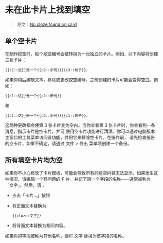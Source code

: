 # 未在此卡片上找到填空

> 原文：[No cloze found on card](https://faqs.ankiweb.net/no-cloze-found-on-card.html)

<h2>单个空卡片</h2>

在制作挖空时，每个挖空编号会被转换为一张独立的卡片。例如，以下内容将创建三张卡片：

```
{{c1::这}}是一个{{c2::示例}}{{c3::句子}}。
```

如果你稍后编辑文本，移除或更改挖空编号，之前创建的卡片可能会变得空白。例如：

```
{{c1::这}}是一个{{c2::示例}}
```

和

```
{{c1::这}}是一个{{c2::示例}}{{c1::句子}}。
```

这两种更改都会使第 3 张卡片变为空白。当你查看第 3 张卡片时，你会看到一条消息，指示卡片是空卡片，并可
使用空卡片功能进行清理。你可以通过电脑版本主窗口的工具菜单访问该功能，并用它来移除空卡片。在操作前，
请先检查报告的空卡片，如果不确定，请通过 文件 > 导出 菜单项创建一个备份。

<h2>所有填空卡片均为空</h2>

如果你不小心修改了卡片模板，可能会导致所有的挖空内容无法显示。如果发生这种情况，请编辑一个有问题的卡
片，并记下第一个字段的名称——通常被称为「文字」。然后，请：

- 点击「卡片…」按钮
- 将正面文本替换为

  ```
  {{cloze:文字}}
  ```

- 将背面文本替换为相同内容。

如果你的字段被称为其他名称，请将 文字 替换为该字段的名称。
